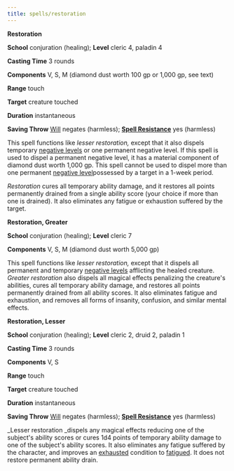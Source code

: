 ```yaml
---
title: spells/restoration
---
```

 **Restoration**

**School** conjuration (healing); **Level** cleric 4, paladin 4

**Casting Time** 3 rounds

**Components** V, S, M (diamond dust worth 100 gp or 1,000 gp, see text)

**Range** touch

**Target** creature touched

**Duration** instantaneous

**Saving Throw** [Will](../combat#_will) negates (harmless); **[Spell Resistance](../glossary#_spell-resistance)** yes (harmless)

This spell functions like _lesser restoration,_ except that it also dispels temporary [negative levels](../glossary#_energy-drain-and-negative-levels) or one permanent negative level. If this spell is used to dispel a permanent negative level, it has a material component of diamond dust worth 1,000 gp. This spell cannot be used to dispel more than one permanent [negative level](../glossary#_energy-drain-and-negative-levels)possessed by a target in a 1-week period.

_Restoration_ cures all temporary ability damage, and it restores all points permanently drained from a single ability score (your choice if more than one is drained). It also eliminates any fatigue or exhaustion suffered by the target.

**Restoration, Greater**

**School** conjuration (healing); **Level** cleric 7

**Components** V, S, M (diamond dust worth 5,000 gp)

This spell functions like _lesser restoration,_ except that it dispels all permanent and temporary [negative levels](../glossary#_energy-drain-and-negative-levels) afflicting the healed creature. _Greater restoration_ also dispels all magical effects penalizing the creature's abilities, cures all temporary ability damage, and restores all points permanently drained from all ability scores. It also eliminates fatigue and exhaustion, and removes all forms of insanity, confusion, and similar mental effects.

**Restoration, Lesser**

**School** conjuration (healing); **Level** cleric 2, druid 2, paladin 1

**Casting Time** 3 rounds

**Components** V, S

**Range** touch

**Target** creature touched

**Duration** instantaneous

**Saving Throw** [Will](../combat#_will) negates (harmless); **[Spell Resistance](../glossary#_spell-resistance)** yes (harmless)

_Lesser restoration _dispels any magical effects reducing one of the subject's ability scores or cures 1d4 points of temporary ability damage to one of the subject's ability scores. It also eliminates any fatigue suffered by the character, and improves an [exhausted](../glossary#_exhausted) condition to [fatigued](../glossary#_fatigued). It does not restore permanent ability drain.

